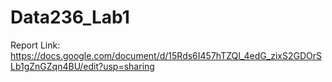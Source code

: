 # Data236_Lab1

Report Link: https://docs.google.com/document/d/15Rds6I457hTZQI_4edG_zixS2GDOrSLb1gZnGZqn4BU/edit?usp=sharing
